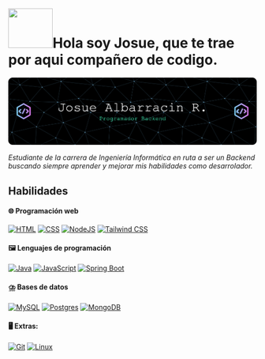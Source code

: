 # <img src= "https://media1.giphy.com/media/v1.Y2lkPTc5MGI3NjExeWpkcmNjbTh0ZHJuNnNjbndnajQ2MGh1cGRuczMwMW0zdGx5em5hcyZlcD12MV9pbnRlcm5hbF9naWZfYnlfaWQmY3Q9cw/MEYOZobkbW4YTkK7Pb/giphy.gif" width="90" height="80"/>Hola soy Josue, que te trae por aqui compañero de codigo.

![Banner de Josue Albarracin](banner-perfil.png)
<p align="left">

<em>Estudiante de la carrera de Ingeniería Informática en ruta a ser un Backend buscando siempre aprender y
mejorar mis habilidades como desarrolador.</em>

## Habilidades

#### 🌐 Programación web

[![HTML](https://img.shields.io/badge/HTML-%23E34F26.svg?logo=html5&logoColor=white)](#)
[![CSS](https://img.shields.io/badge/CSS-639?logo=css&logoColor=fff)](#)
[![NodeJS](https://img.shields.io/badge/Node.js-6DA55F?logo=node.js&logoColor=white)](#)
[![Tailwind CSS](https://img.shields.io/badge/Tailwind%20CSS-%2338B2AC.svg?logo=tailwind-css&logoColor=white)](#)

#### 🖼️ Lenguajes de programación

[![Java](https://img.shields.io/badge/Java-%23ED8B00.svg?logo=openjdk&logoColor=white)](#)
[![JavaScript](https://img.shields.io/badge/JavaScript-F7DF1E?logo=javascript&logoColor=000)](#)
[![Spring Boot](https://img.shields.io/badge/Spring%20Boot-6DB33F?logo=springboot&logoColor=fff)](#)


#### ⛈️ Bases de datos
[![MySQL](https://img.shields.io/badge/MySQL-4479A1?logo=mysql&logoColor=fff)](#)
[![Postgres](https://img.shields.io/badge/Postgres-%23316192.svg?logo=postgresql&logoColor=white)](#)
[![MongoDB](https://img.shields.io/badge/MongoDB-%234ea94b.svg?logo=mongodb&logoColor=white)](#)

#### 🖥️ Extras:

[![Git](https://img.shields.io/badge/Git-F05032?logo=git&logoColor=fff)](#)
[![Linux](https://img.shields.io/badge/Linux-FCC624?logo=linux&logoColor=black)](#)
